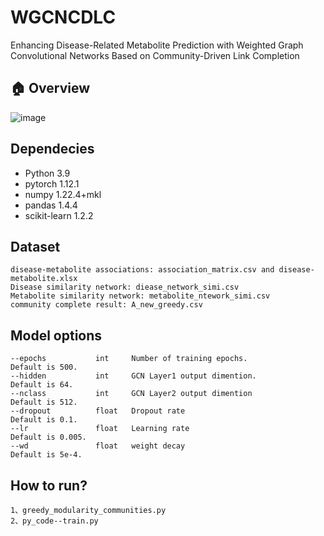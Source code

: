 # WGCNCDLC
Enhancing Disease-Related Metabolite Prediction with Weighted Graph Convolutional Networks Based on Community-Driven Link Completion

## 🏠 Overview
![image](https://github.com/LUTGraphGroup/WGCNCDLC_Liuwenzhi/assets/109469869/26127fb7-2ed2-483b-9713-12c44f72b946)


## Dependecies
- Python 3.9
- pytorch 1.12.1
- numpy 1.22.4+mkl
- pandas 1.4.4
- scikit-learn 1.2.2


## Dataset
```
disease-metabolite associations: association_matrix.csv and disease-metabolite.xlsx
Disease similarity network: diease_network_simi.csv
Metabolite similarity network: metabolite_ntework_simi.csv
community complete result: A_new_greedy.csv
```

## Model options
```
--epochs           int     Number of training epochs.                 Default is 500.
--hidden           int     GCN Layer1 output dimention.               Default is 64.
--nclass           int     GCN Layer2 output dimention                Default is 512.
--dropout          float   Dropout rate                               Default is 0.1.
--lr               float   Learning rate                              Default is 0.005.
--wd               float   weight decay                               Default is 5e-4.

```

## How to run?
```
1、greedy_modularity_communities.py
2、py_code--train.py

```
